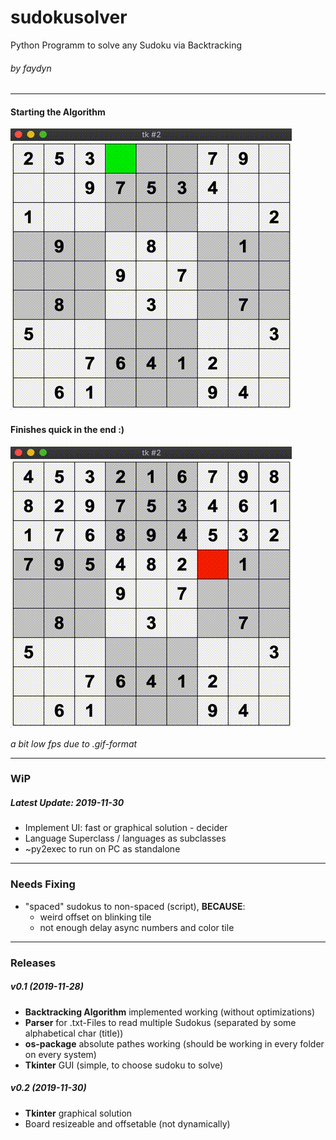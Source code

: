# sudokusolver
Python Programm to solve any Sudoku via Backtracking
###### by faydyn
___
#### Starting the Algorithm
![Sudoko Backtracking](sdbtff.gif)
#### Finishes quick in the end :)
![Finishing the Sudoku](sdbtff_end.gif)

_a bit low fps due to .gif-format_
___
### WiP 
##### Latest Update: 2019-11-30
* Implement UI: fast or graphical solution - decider
* Language Superclass / languages as subclasses
* ~py2exec to run on PC as standalone
___
### Needs Fixing
* "spaced" sudokus to non-spaced (script), __BECAUSE__:
    * weird offset on blinking tile 
    * not enough delay async numbers and color tile
___
### Releases
##### v0.1 (2019-11-28)
* __Backtracking Algorithm__ implemented working (without optimizations)
* __Parser__ for .txt-Files to read multiple Sudokus (separated by some alphabetical char (title))
* __os-package__ absolute pathes working  (should be working in every folder on every system)
* __Tkinter__ GUI (simple, to choose sudoku to solve)

##### v0.2 (2019-11-30)
* __Tkinter__ graphical solution
* Board resizeable and offsetable (not  dynamically)

